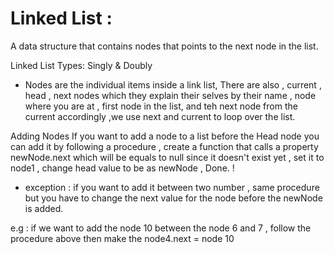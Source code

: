 # Linked List : 
A data structure that contains nodes that points to the next node in the list.

Linked List Types: Singly & Doubly

- Nodes are the individual items inside a link list,  There are also ,  current , head , next nodes which they explain their selves by their name , node where you are at , first node in the list, and teh next node from the current accordingly ,we use next and current to loop over the list. 

Adding Nodes
If you want to add a node to a list before the Head node you can add it by following a procedure , create a function that calls a property newNode.next which will be equals to null since it doesn't exist yet , set it to node1 , change head value to be as newNode , Done. !

- exception : if you want to add it between two number , same procedure but you have to change the next value for the node before the newNode is added.

e.g : if we want to add the node 10 between the node 6 and 7 , follow the procedure above then make the node4.next = node 10